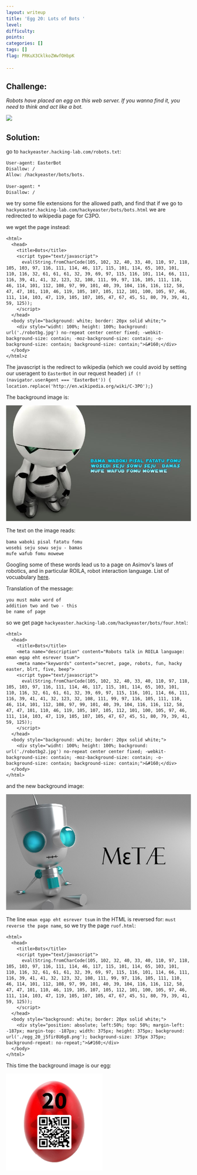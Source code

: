```yaml
---
layout: writeup
title: 'Egg 20: Lots of Bots '
level:
difficulty:
points:
categories: []
tags: []
flag: PRKuX3CklkoZWwfOHbpK

---
```


## Challenge:

*Robots have placed an egg on this web server. If you wanna find it, you
need to think and act like a bot.*

![](images/robot_small.jpg)

## Solution:

go to `hackyeaster.hacking-lab.com/robots.txt`:

    User-agent: EasterBot
    Disallow: /
    Allow: /hackyeaster/bots/bots.

    User-agent: *
    Disallow: /

we try some file extensions for the allowed path, and find that if we go
to `hackyeaster.hacking-lab.com/hackyeaster/bots/bots.html` we are
redirected to wikipedia page for C3PO.

we wget the page instead:

    <html>
      <head>
    	<title>Bots</title>
    	<script type="text/javascript">
          eval(String.fromCharCode(105, 102, 32, 40, 33, 40, 110, 97, 118, 105, 103, 97, 116, 111, 114, 46, 117, 115, 101, 114, 65, 103, 101, 110, 116, 32, 61, 61, 61, 32, 39, 69, 97, 115, 116, 101, 114, 66, 111, 116, 39, 41, 41, 32, 123, 32, 108, 111, 99, 97, 116, 105, 111, 110, 46, 114, 101, 112, 108, 97, 99, 101, 40, 39, 104, 116, 116, 112, 58, 47, 47, 101, 110, 46, 119, 105, 107, 105, 112, 101, 100, 105, 97, 46, 111, 114, 103, 47, 119, 105, 107, 105, 47, 67, 45, 51, 80, 79, 39, 41, 59, 125));
        </script>
      </head>
      <body style="background: white; border: 20px solid white;">
        <div style="widht: 100%; height: 100%; background: url('./robotbg.jpg') no-repeat center center fixed; -webkit-background-size: contain; -moz-background-size: contain; -o-background-size: contain; background-size: contain;">&#160;</div>
      </body>
    </html>z

The javascript is the redirect to wikipedia (which we could avoid by
setting our useragent to `EasterBot` in our request header)
`if (!(navigator.userAgent === 'EasterBot')) {
location.replace('http://en.wikipedia.org/wiki/C-3PO');}`

The background image is:

![](images/robotbg_small.jpg)

The text on the image reads:

    bama waboki pisal fatatu fomu
    wosebi seju sowu seju - bamas
    mufe wafub fomu mowewe

Googling some of these words lead us to a page on Asimov's laws of
robotics, and in particular ROILA, robot interaction language.
List of vocuabulary [here][1].

Translation of the message:

    you must make word of
    addition two and two - this
    be name of page

so we get page `hackyeaster.hacking-lab.com/hackyeaster/bots/four.html`:

    <html>
      <head>
    	<title>Bots</title>
    	<meta name="description" content="Robots talk in ROILA language: eman egap eht esrever tsum">
        <meta name="keywords" content="secret, page, robots, fun, hacky easter, blrt, five, beep">
    	<script type="text/javascript">
          eval(String.fromCharCode(105, 102, 32, 40, 33, 40, 110, 97, 118, 105, 103, 97, 116, 111, 114, 46, 117, 115, 101, 114, 65, 103, 101, 110, 116, 32, 61, 61, 61, 32, 39, 69, 97, 115, 116, 101, 114, 66, 111, 116, 39, 41, 41, 32, 123, 32, 108, 111, 99, 97, 116, 105, 111, 110, 46, 114, 101, 112, 108, 97, 99, 101, 40, 39, 104, 116, 116, 112, 58, 47, 47, 101, 110, 46, 119, 105, 107, 105, 112, 101, 100, 105, 97, 46, 111, 114, 103, 47, 119, 105, 107, 105, 47, 67, 45, 51, 80, 79, 39, 41, 59, 125));
        </script>
      </head>
      <body style="background: white; border: 20px solid white;">
        <div style="widht: 100%; height: 100%; background: url('./robotbg2.jpg') no-repeat center center fixed; -webkit-background-size: contain; -moz-background-size: contain; -o-background-size: contain; background-size: contain;">&#160;</div>
      </body>
    </html>

and the new background image:

![](images/robotbg2_small.png)

The line `eman egap eht esrever tsum` in the HTML is reversed for: `must
reverse the page name`, so we try the page `ruof.html`:

    <html>
      <head>
    	<title>Bots</title>
    	<script type="text/javascript">
          eval(String.fromCharCode(105, 102, 32, 40, 33, 40, 110, 97, 118, 105, 103, 97, 116, 111, 114, 46, 117, 115, 101, 114, 65, 103, 101, 110, 116, 32, 61, 61, 61, 32, 39, 69, 97, 115, 116, 101, 114, 66, 111, 116, 39, 41, 41, 32, 123, 32, 108, 111, 99, 97, 116, 105, 111, 110, 46, 114, 101, 112, 108, 97, 99, 101, 40, 39, 104, 116, 116, 112, 58, 47, 47, 101, 110, 46, 119, 105, 107, 105, 112, 101, 100, 105, 97, 46, 111, 114, 103, 47, 119, 105, 107, 105, 47, 67, 45, 51, 80, 79, 39, 41, 59, 125));
        </script>
      </head>
      <body style="background: white; border: 20px solid white;">
        <div style="position: absolute; left:50%; top: 50%; margin-left: -187px; margin-top: -187px; width: 375px; height: 375px; background: url('./egg_20_j5fir8U6g8.png'); background-size: 375px 375px; background-repeat: no-repeat;">&#160;</div>
      </body>
    </html>

This time the background image is our egg:

![](images/egg_20_qrcode_small.png)



[1]: http://roila.org/language-guide/vocabulary/
